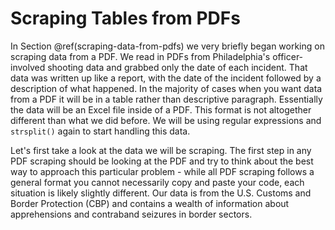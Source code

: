 
# Scraping Tables from PDFs

In Section \@ref(scraping-data-from-pdfs) we very briefly began working on scraping data from a PDF. We read in PDFs from Philadelphia's officer-involved shooting data and grabbed only the date of each incident. That data was written up like a report, with the date of the incident followed by a description of what happened. In the majority of cases when you want data from a PDF it will be in a table rather than descriptive paragraph. Essentially the data will be an Excel file inside of a PDF. This format is not altogether different than what we did before. We will be using regular expressions and `strsplit()` again to start handling this data. 

Let's first take a look at the data we will be scraping. The first step in any PDF scraping should be looking at the PDF and try to think about the best way to approach this particular problem - while all PDF scraping follows a general format you cannot necessarily copy and paste your code, each situation is likely slightly different. Our data is from the U.S. Customs and Border Protection (CBP) and contains a wealth of information about apprehensions and contraband seizures in border sectors. 
